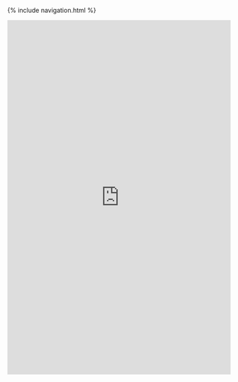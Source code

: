 {% include navigation.html %}

<iframe frameborder="0" width="100%" height="800px" src="https://replit.com/@KianKishimoto/uhpacheegithubio?v=1#src/main/java/Calculator.java">
